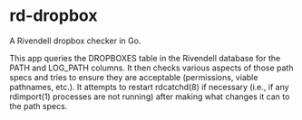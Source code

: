 # rd-dropbox

A Rivendell dropbox checker in Go.

This app queries the DROPBOXES table in the Rivendell database for the PATH and LOG_PATH columns. It then checks various aspects of those path specs and tries to ensure they are acceptable (permissions, viable pathnames, etc.). It attempts to restart rdcatchd(8) if necessary  (i.e., if any rdimport(1) processes are not running) after making what changes it can to the path specs.
